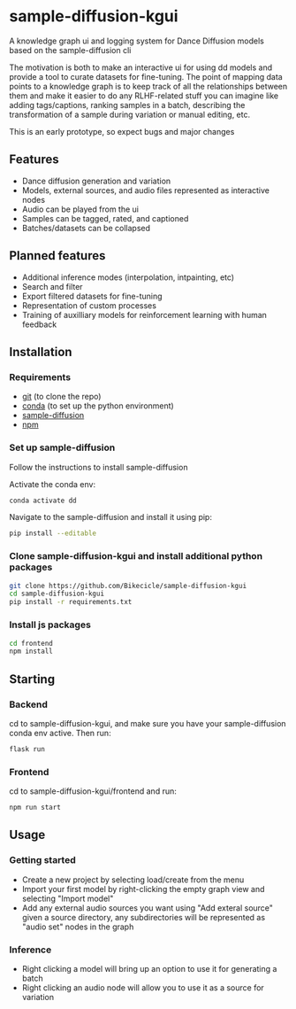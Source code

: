 # sample-diffusion-kgui
A knowledge graph ui and logging system for Dance Diffusion models based on the sample-diffusion cli

The motivation is both to make an interactive ui for using dd models and provide a tool to curate datasets for fine-tuning. The point of mapping data points to a knowledge graph is to keep track of all the relationships between them and make it easier to do any RLHF-related stuff you can imagine like adding tags/captions, ranking samples in a batch, describing the transformation of a sample during variation or manual editing, etc.

This is an early prototype, so expect bugs and major changes

## Features

- Dance diffusion generation and variation
- Models, external sources, and audio files represented as interactive nodes
- Audio can be played from the ui
- Samples can be tagged, rated, and captioned
- Batches/datasets can be collapsed

## Planned features

- Additional inference modes (interpolation, intpainting, etc)
- Search and filter
- Export filtered datasets for fine-tuning
- Representation of custom processes
- Training of auxilliary models for reinforcement learning with human feedback

## Installation

### Requirements
- [git](https://git-scm.com/downloads) (to clone the repo)
- [conda](https://docs.conda.io/en/latest/) (to set up the python environment)
- [sample-diffusion](https://github.com/sudosilico/sample-diffusion)
- [npm](https://docs.npmjs.com/downloading-and-installing-node-js-and-npm)

### Set up sample-diffusion

Follow the instructions to install sample-diffusion

Activate the conda env:

```sh
conda activate dd
```
Navigate to the sample-diffusion and install it using pip:

```sh
pip install --editable
```

### Clone sample-diffusion-kgui and install additional python packages

```sh
git clone https://github.com/Bikecicle/sample-diffusion-kgui
cd sample-diffusion-kgui
pip install -r requirements.txt
```

### Install js packages

```sh
cd frontend
npm install
```

## Starting

### Backend

cd to sample-diffusion-kgui, and make sure you have your sample-diffusion conda env active. Then run:

```sh
flask run
```

### Frontend

cd to sample-diffusion-kgui/frontend and run:

```sh
npm run start
```

## Usage

### Getting started

- Create a new project by selecting load/create from the menu
- Import your first model by right-clicking the empty graph view and selecting "Import model"
- Add any external audio sources you want using "Add exteral source" given a source directory, any subdirectories will be represented as "audio set" nodes in the graph

### Inference

- Right clicking a model will bring up an option to use it for generating a batch
- Right clicking an audio node will allow you to use it as a source for variation
